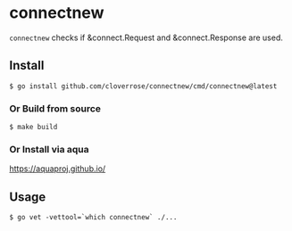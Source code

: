 # connectnew

`connectnew` checks if &connect.Request and &connect.Response are used.

## Install

```shell
$ go install github.com/cloverrose/connectnew/cmd/connectnew@latest
```

### Or Build from source

```shell
$ make build
```

### Or Install via aqua

https://aquaproj.github.io/

## Usage

```shell
$ go vet -vettool=`which connectnew` ./...
```
